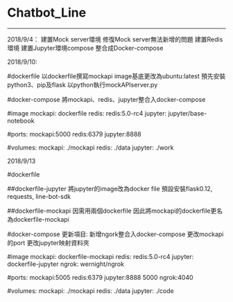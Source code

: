 # Chatbot_Line
-------------------------
2018/9/4：
建置Mock server環境
修復Mock server無法新增的問題
建置Redis環境
建置Jupyter環境compose
整合成Docker-compose

2018/9/10:

#dockerfile
以dockerfile撰寫mockapi
image基底更改為ubuntu:latest
預先安裝python3、pip及flask
以python執行mockAPIserver.py



#docker-compose
將mockapi、redis、jupyter整合入docker-compose

#image
mockapi: dockerfile
redis: redis:5.0-rc4
jupyter: jupyter/base-notebook

#ports:
mockapi:5000
redis:6379
jupyter:8888

#volumes:
mockapi: ./mockapi
redis: ./data
jupyter: ./work

2018/9/13

#dockerfile 

##dockerfile-jupyter
將jupyter的image改為docker file 
預設安裝flask0.12, requests, line-bot-sdk

##dockerfile-mockapi
因需用兩個dockerfile 因此將mockapi的dockerfile更名為dockerfile-mockapi

#docker-compose
更新項目:
新增ngork整合入docker-compose 
更改mockapi的port
更改jupyter映射資料夾

#image
mockapi: dockerfile-mockapi
redis: redis:5.0-rc4
jupyter: dockerfile-jupyter
ngrok: wernight/ngrok

#ports:
mockapi:5005
redis:6379
jupyter:8888
	5000
ngrok:4040

#volumes:
mockapi: ./mockapi
redis: ./data
jupyter: ./code
